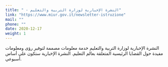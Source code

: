```yaml
---
title: " - النشرة الإخبارية لوزارة التربية والتعليم"
link: "https://www.miur.gov.it/newsletter-istruzione"
mail: ""
phone: ""
date: 2020-12-17
weight: 1
---
```


النشرة الإخبارية لوزارة التربية والتعليم خدمة معلومات مصممة لتوفير رؤى ومعلومات مفيدة حول القضايا الرئيسية المتعلقة بعالم التعليم. النشرة الإخبارية ستكون على أساس أسبوعي.
